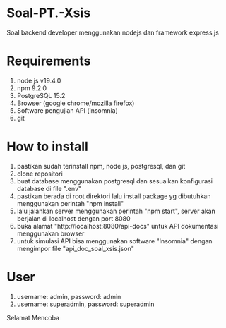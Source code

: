 # Soal-PT.-Xsis
Soal backend developer menggunakan nodejs dan framework express js

# Requirements
1. node js v19.4.0
2. npm 9.2.0
3. PostgreSQL 15.2
4. Browser (google chrome/mozilla firefox)
5. Software pengujian API (insomnia)
6. git

# How to install
1. pastikan sudah terinstall npm, node js, postgresql, dan git
2. clone repositori
3. buat database menggunakan postgresql dan sesuaikan konfigurasi database di file ".env"
4. pastikan berada di root direktori lalu install package yg dibutuhkan menggunakan perintah "npm install"
5. lalu jalankan server menggunakan perintah "npm start", server akan berjalan di localhost dengan port 8080
6. buka alamat "http://localhost:8080/api-docs" untuk API dokumentasi menggunakan browser
7. untuk simulasi API bisa menggunakan software "Insomnia" dengan mengimpor file "api_doc_soal_xsis.json"

# User
1. username: admin, password: admin
2. username: superadmin, password: superadmin

Selamat Mencoba


